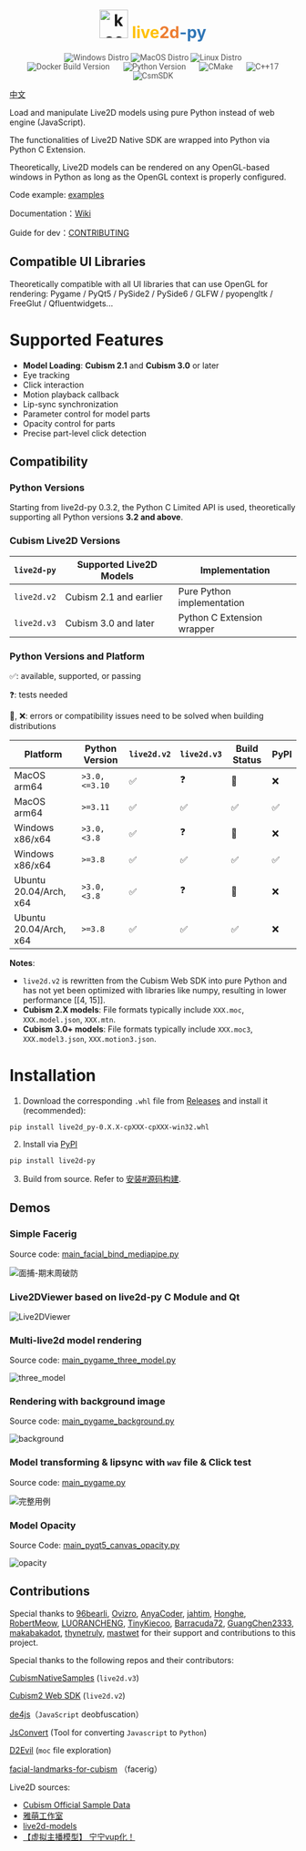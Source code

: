 <div align="center">
    <h1>
        <img src="./docs/moeroid.ico" alt="koe" width="50px" height="50px">
        <span style="color: #ffc000ff">live</span><span style="color: #ed7d31ff">2d</span><span style="color: #2e75b6ff">-py</span>
    </h1>
</div>

<p align="center" style="font-family: 'Roboto', sans-serif; font-size: 1em; color: #555;">
    <img title="Windows Distro" src="https://github.com/Arkueid/live2d-py/actions/workflows/build-windows.yml/badge.svg">
    <img title="MacOS Distro" src="https://github.com/Arkueid/live2d-py/actions/workflows/build-macos.yml/badge.svg">
    <img title="Linux Distro" src="https://github.com/Arkueid/live2d-py/actions/workflows/build-linux.yml/badge.svg">
    <br>
    <img title="Release Version" src="https://img.shields.io/github/v/release/Arkueid/live2d-py" alt="Docker Build Version" style="margin: 0 10px;">
    <img title="Python Version" src="https://img.shields.io/badge/python-3.8+-blue" alt="Python Version" style="margin: 0 10px;">
    <img title="CMake" src="https://img.shields.io/badge/CMake-3.26+-orange" alt="CMake" style="margin: 0 10px;">
    <img title="C++" src="https://img.shields.io/badge/C%2B%2B-17-yellow" alt="C++17" style="margin: 0 10px;">
    <img title="CsmSDK" src="https://img.shields.io/badge/CsmSDK-5_r3-orange" alt="CsmSDK" style="margin: 0 10px;">
</p>

[中文](./README.md)

Load and manipulate Live2D models using pure Python instead of web engine (JavaScript). 

The functionalities of Live2D Native SDK are wrapped into Python via Python C Extension. 

Theoretically, Live2D models can be rendered on any OpenGL-based windows in Python as long as the OpenGL context is properly configured.   

Code example: [examples](./examples/)

Documentation：[Wiki](https://github.com/Arkueid/live2d-py/wiki)

Guide for dev：[CONTRIBUTING](./CONTRIBUTING.md)

## Compatible UI Libraries  
Theoretically compatible with all UI libraries that can use OpenGL for rendering: Pygame / PyQt5 / PySide2 / PySide6 / GLFW / pyopengltk / FreeGlut / Qfluentwidgets...   

# Supported Features  
* **Model Loading**: **Cubism 2.1** and **Cubism 3.0** or later  
* Eye tracking  
* Click interaction  
* Motion playback callback  
* Lip-sync synchronization  
* Parameter control for model parts  
* Opacity control for parts  
* Precise part-level click detection  

## Compatibility  
### Python Versions  
Starting from live2d-py 0.3.2, the Python C Limited API is used, theoretically supporting all Python versions **3.2 and above**.  

### Cubism Live2D Versions  
| `live2d-py` | Supported Live2D Models       | Implementation                |
|-------------|-------------------------------|-------------------------------| 
| `live2d.v2` | Cubism 2.1 and earlier        | Pure Python implementation    |
| `live2d.v3` | Cubism 3.0 and later          | Python C Extension wrapper    |

### Python Versions and Platform

:white_check_mark:: available, supported, or passing 

:question:: tests needed

:construction:, :x:: errors or compatibility issues need to be solved when building distributions 

|Platform|Python Version| `live2d.v2` | `live2d.v3` |Build Status|PyPI|
|--------|--------------|-------------|-------------|------|----------|
|MacOS  arm64| `>3.0, <=3.10`|:white_check_mark:|:question:|:construction:|:x:|
|MacOS  arm64| `>=3.11`      |:white_check_mark:|:white_check_mark:|:white_check_mark:|:white_check_mark:|
|Windows x86/x64|`>3.0, <3.8`|:white_check_mark:|:question:|:construction:|:x:|
|Windows x86/x64|`>=3.8`|:white_check_mark:|:white_check_mark:|:white_check_mark:|:white_check_mark:|
|Ubuntu 20.04/Arch, x64|`>3.0, <3.8`|:white_check_mark:|:question:|:construction:|:x:|
|Ubuntu 20.04/Arch, x64|`>=3.8`|:white_check_mark:|:white_check_mark:|:white_check_mark:|:x:|

**Notes**:  
* `live2d.v2` is rewritten from the Cubism Web SDK into pure Python and has not yet been optimized with libraries like numpy, resulting in lower performance [[4, 15]].  
* **Cubism 2.X models**: File formats typically include `XXX.moc`, `XXX.model.json`, `XXX.mtn`.  
* **Cubism 3.0+ models**: File formats typically include `XXX.moc3`, `XXX.model3.json`, `XXX.motion3.json`.  

# Installation

1. Download the corresponding `.whl` file from [Releases](https://github.com/Arkueid/live2d-py/releases/latest) and install it (recommended):  
```shell
pip install live2d_py-0.X.X-cpXXX-cpXXX-win32.whl  
```

2. Install via [PyPI](https://pypi.org/project/live2d-py/)
```
pip install live2d-py  
```

3. Build from source. Refer to [安装#源码构建](https://github.com/Arkueid/live2d-py/wiki/%E5%AE%89%E8%A3%85#%E6%BA%90%E7%A0%81%E6%9E%84%E5%BB%BA). 

## Demos

### Simple Facerig

Source code: [main_facial_bind_mediapipe.py](./examples/main_facial_bind.py)

![面捕-期末周破防](./docs/video_test.gif)

### Live2DViewer based on live2d-py C Module and Qt

![Live2DViewer](./docs/live2dviewer.png)

### Multi-live2d model rendering

Source code: [main_pygame_three_model.py](./examples/main_pygame_three_model.py)

![three_model](./docs/three_model.png)

### Rendering with background image

Source code: [main_pygame_background.py](./examples/main_pygame_background.py)

![background](./docs/background.png)

### Model transforming & lipsync with `wav` file & Click test

Source code: [main_pygame.py](./examples/main_pygame.py)

![完整用例](./docs/full%20demo.gif)

### Model Opacity

Source Code: [main_pyqt5_canvas_opacity.py](./examples/main_pyqt5_canvas_opacity.py)

![opacity](./docs/opacity.gif)

## Contributions
Special thanks to [96bearli], [Ovizro], [AnyaCoder], [jahtim], [Honghe], [RobertMeow], [LUORANCHENG], [TinyKiecoo], [Barracuda72], [GuangChen2333], [makabakadot], [thynetruly], [mastwet] for their support and contributions to this project.

[96bearli]: https://github.com/96bearli

[Ovizro]: https://github.com/Ovizro

[AnyaCoder]: https://github.com/AnyaCoder

[jahtim]: https://github.com/jahtim

[Honghe]: https://github.com/Honghe

[RobertMeow]: https://github.com/RobertMeow

[LUORANCHENG]: https://github.com/LUORANCHENG

[TinyKiecoo]: https://github.com/TinyKiecoo

[Barracuda72]: https://github.com/Barracuda72

[GuangChen2333]: https://github.com/GuangChen2333

[makabakadot]: https://github.com/makabakadot

[thynetruly]: https://github.com/thynetruly

[mastwet]: https://github.com/mastwet

Special thanks to the following repos and their contributors:

[CubismNativeSamples](https://github.com/Live2D/CubismNativeSamples) (`live2d.v3`)

[Cubism2 Web SDK](https://github.com/dylanNew/live2d) (`live2d.v2`)

[de4js](https://github.com/lelinhtinh/de4js)（`JavaScript` deobfuscation）

[JsConvert](https://github.com/JonBoynton/JSConvert) (Tool for converting `Javascript` to `Python`)

[D2Evil](https://github.com/UlyssesWu/D2Evil) (`moc` file exploration)

[facial-landmarks-for-cubism](https://github.com/adrianiainlam/facial-landmarks-for-cubism) （facerig）

Live2D sources:

* [Cubism Official Sample Data](https://www.live2d.com/en/learn/sample/)
* [雅萌工作室](https://yameng.remoon.cn/studio/live2d-f/1)
* [live2d-models](https://github.com/Eikanya/Live2d-model)
* [【虚拟主播模型】 宁宁vup化！](https://www.bilibili.com/video/BV1s7411d7y9)